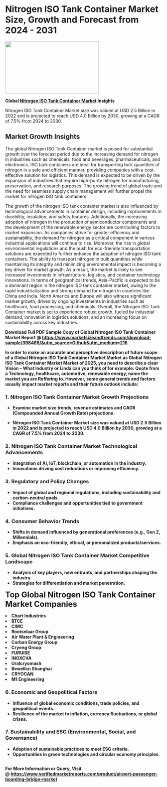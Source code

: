 <H1>Nitrogen ISO Tank Container Market Size, Growth and Forecast from 2024 - 2031</H1><img class="aligncenter size-medium wp-image-584254" src="https://thirdeyenews.in/wp-content/uploads/2024/09/Global-Market-Research-300x168.jpeg" alt="" width="300" height="168" /><p><strong>Global&nbsp;<a href="https://www.marketsizeandtrends.com/download-sample/398466/&amp;utm_source=Github&utm_medium=216">Nitrogen ISO Tank Container Market</a> Insights</strong></p><p>Nitrogen ISO Tank Container Market size was valued at USD 2.5 Billion in 2022 and is projected to reach USD 4.0 Billion by 2030, growing at a CAGR of 7.5% from 2024 to 2030.</p><p><h2>Market Growth Insights</h2> <p>The global Nitrogen ISO Tank Container market is poised for substantial growth over the forecast period due to the increasing demand for nitrogen in industries such as chemicals, food and beverages, pharmaceuticals, and electronics. ISO tank containers are ideal for transporting bulk quantities of nitrogen in a safe and efficient manner, providing companies with a cost-effective solution for logistics. This demand is expected to be driven by the expansion of industries that require high-purity nitrogen for manufacturing, preservation, and research purposes. The growing trend of global trade and the need for seamless supply chain management will further propel the market for nitrogen ISO tank containers.</p> <p><strong></strong></p> <p>The growth of the nitrogen ISO tank container market is also influenced by technological advancements in container design, including improvements in durability, insulation, and safety features. Additionally, the increasing adoption of nitrogen in the production of semiconductor components and the development of the renewable energy sector are contributing factors to market expansion. As companies strive for greater efficiency and sustainability, the demand for nitrogen as a critical component in various industrial applications will continue to rise. Moreover, the rise in global environmental regulations and the push for eco-friendly transportation solutions are expected to further enhance the adoption of nitrogen ISO tank containers. The ability to transport nitrogen in bulk quantities while maintaining its integrity and minimizing environmental impact is becoming a key driver for market growth. As a result, the market is likely to see increased investments in infrastructure, logistics, and container technology innovations. In terms of geographical trends, Asia-Pacific is expected to be a dominant region in the nitrogen ISO tank container market, owing to the rapid industrialization and strong demand for nitrogen in countries like China and India. North America and Europe will also witness significant market growth, driven by ongoing investments in industries such as healthcare, food processing, and chemicals. Overall, the Nitrogen ISO Tank Container market is set to experience robust growth, fueled by industrial demand, innovation in logistics solutions, and an increasing focus on sustainability across key industries. <p><strong></p><p><span class=""><strong>Download Full PDF Sample Copy of Global Nitrogen ISO Tank Container Market Report</strong> @ <a href="https://www.marketsizeandtrends.com/download-sample/398466/&amp;utm_source=Github&utm_medium=216" target="_blank">https://www.marketsizeandtrends.com/download-sample/398466/&amp;utm_source=Github&utm_medium=216</a></span></p><p>In order to make an accurate and perceptive description of future scope of a Global&nbsp;Nitrogen ISO Tank Container Market Market as Global&nbsp;Nitrogen ISO Tank Container Market Market of 2025, you need to describe a clear Vision &ndash; What Industry or Linda can you think of for example: Quote from a Technology, healthcare, automotive, renewable energy, name the market you are Reffering to. However, some general trends and factors usually impact market reports and their future outlook include:</p><h3>1.&nbsp;<strong>Nitrogen ISO Tank Container Market Growth Projections</strong></h3><ul><li>Examine market size trends, revenue estimates and CAGR (Compounded Annual Growth Rate) projections.</li><li><p>Nitrogen ISO Tank Container Market size was valued at USD 2.5 Billion in 2022 and is projected to reach USD 4.0 Billion by 2030, growing at a CAGR of 7.5% from 2024 to 2030.</p></li></ul><h3>2.&nbsp;<strong>Nitrogen ISO Tank Container Market Technological Advancements</strong></h3><ul><li>Integration of AI, IoT, blockchain, or automation in the industry.</li><li>Innovations driving cost reductions or improving efficiency.</li></ul><h3>3.&nbsp;<strong>Regulatory and Policy Changes</strong></h3><ul><li>Impact of global and regional regulations, including sustainability and carbon-neutral goals.</li><li>Compliance challenges and opportunities tied to government initiatives.</li></ul><h3>4.&nbsp;<strong>Consumer Behavior Trends</strong></h3><ul><li>Shifts in demand influenced by generational preferences (e.g., Gen Z, Millennials).</li><li>Emphasis on eco-friendly, ethical, or personalized products/services.</li></ul><h3>5.&nbsp;<strong>Global Nitrogen ISO Tank Container Market Competitive Landscape</strong></h3><ul><li>Analysis of key players, new entrants, and partnerships shaping the industry.</li><li>Strategies for differentiation and market penetration.</li></ul><p data-pm-slice="1 1 []"><span style="color: inherit; font-family: inherit; font-size: 25px;">Top Global Nitrogen ISO Tank Container Market Companies</span></p><div class="" data-test-id=""><p><li>Chart Industries</li><li> BTCE</li><li> CIMC</li><li> Rootselaar Group</li><li> Air Water Plant & Engineering</li><li> Corban Energy Group</li><li> Cryeng Group</li><li> FURUISE</li><li> INOXCVA</li><li> Uralcryomash</li><li> Bewellcn Shanghai</li><li> CRYOCAN</li><li> M1 Engineering</li></p></div><h3>6.&nbsp;<strong>Economic and Geopolitical Factors</strong></h3><ul><li>Influence of global economic conditions, trade policies, and geopolitical events.</li><li>Resilience of the market to inflation, currency fluctuations, or global crises.</li></ul><h3>7.&nbsp;<strong>Sustainability and ESG (Environmental, Social, and Governance)</strong></h3><ul><li>Adoption of sustainable practices to meet ESG criteria.</li><li>Opportunities in green technologies and circular economy principles.</li></ul><h2><strong style="font-size: 14px;">For More Information or Query, Visit @&nbsp;</strong><a style="background-color: #ffffff; font-size: 14px;" href="https://www.marketsizeandtrends.com/report/nitrogen-iso-tank-container-market/" target="_blank">https://www.verifiedmarketreports.com/product/airport-passenger-boarding-bridge-market</a></h2>

